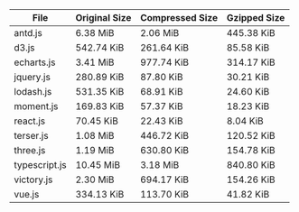 | File | Original Size | Compressed Size | Gzipped Size |
| --- | --- | --- | --- |
| antd.js | 6.38 MiB | 2.06 MiB | 445.38 KiB |
| d3.js | 542.74 KiB | 261.64 KiB | 85.58 KiB |
| echarts.js | 3.41 MiB | 977.74 KiB | 314.17 KiB |
| jquery.js | 280.89 KiB | 87.80 KiB | 30.21 KiB |
| lodash.js | 531.35 KiB | 68.91 KiB | 24.60 KiB |
| moment.js | 169.83 KiB | 57.37 KiB | 18.23 KiB |
| react.js | 70.45 KiB | 22.43 KiB | 8.04 KiB |
| terser.js | 1.08 MiB | 446.72 KiB | 120.52 KiB |
| three.js | 1.19 MiB | 630.80 KiB | 154.78 KiB |
| typescript.js | 10.45 MiB | 3.18 MiB | 840.80 KiB |
| victory.js | 2.30 MiB | 694.17 KiB | 154.26 KiB |
| vue.js | 334.13 KiB | 113.70 KiB | 41.82 KiB |
